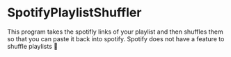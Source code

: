 # SpotifyPlaylistShuffler

This program takes the spotifly links of your playlist and then shuffles them so that you can paste it back into spotify.
Spotify does not have a feature to shuffle playlists 🤡
